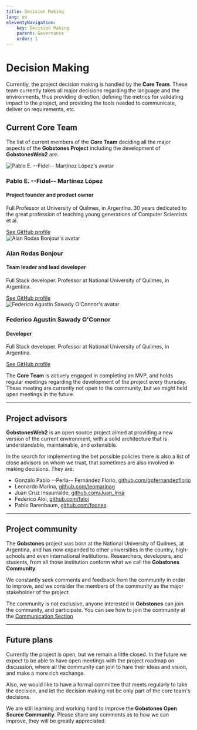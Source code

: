 ```yaml
---
title: Decision Making
lang: en
eleventyNavigation:
    key: Decision Making
    parent: Governance
    order: 1
---
```


# Decision Making

Currently, the project decision making is handled by the **Core Team**. These team currently takes all major decisions regarding the language and the environments, thus providing direction, defining the metrics for validating impact to the project, and providing the tools needed to communicate, deliver on requirements, etc.

## Current **Core Team**

The list of current members of the **Core Team** deciding all the major aspects of the **Gobstones Project** including the development of **GobstonesWeb2** are:

<!-- markdownlint-disable no-inline-html -->
<div class="contact-card">
    <img
        alt="Pablo E. --Fidel-- Martínez López's avatar"
        src="https://avatars.githubusercontent.com/u/8825526?v=4">
    <div>
        <h3>Pablo E. --Fidel-- Martínez López</h3>
        <h4>Project founder and product owner</h4>
        <p>
        Full Professor at University of Quilmes, in Argentina. 30 years
        dedicated to the great profession of teaching young generations
        of Computer Scientists et al.
        </p>
        <a href="https://github.com/fidel-ml" target="__blank">See GitHub profile</a>
    </div>
</div>

<div class="contact-card">
    <img
        alt="Alan Rodas Bonjour's avatar"
        src="https://avatars.githubusercontent.com/u/199126?v=4">
    <div>
        <h3>Alan Rodas Bonjour</h3>
        <h4>Team leader and lead developer</h4>
        <p>
        Full Stack developer. Professor at National University of Quilmes, in Argentina.
        </p>
        <a href="https://github.com/alanrodas" target="__blank">See GitHub profile</a>
    </div>
</div>

<div class="contact-card">
    <img
        alt="Federico Agustín Sawady O'Connor's avatar"
        src="https://avatars.githubusercontent.com/u/1155654?v=4">
    <div>
        <h3>Federico Agustín Sawady O'Connor</h3>
        <h4>Developer</h4>
        <p>
        Full Stack developer. Professor at National University of Quilmes, in Argentina.
        </p>
        <a href="https://github.com/sawady" target="__blank">See GitHub profile</a>
    </div>
</div>
<!-- markdownlint-enable no-inline-html -->

The **Core Team** is actively engaged in completing an MVP, and holds regular meetings regarding the development of the project every thursday. These meeting are currently not open to the community, but we might held open meetings in the future.

---------------------------------------------------------------------

## Project advisors

**GobstonesWeb2** is an open source project aimed at providing a new version of the current environment, with a solid architecture that is understandable, maintainable, and extensible.

In the search for implementing the bet possible policies there is also a list of close advisors on whom we trust, that sometimes are also involved in making decisions. They are:

* Gonzalo Pablo --Perla-- Fernández Florio, [github.com/gpfernandezflorio](https://github.com/gpfernandezflorio)
* Leonardo Marina, [github.com/leomarinag](https://github.com/leomarinag)
* Juan Cruz Insaurralde, [github.com/Juan_Insa](https://github.com/Juan_Insa)
* Federico Aloi, [github.com/faloi](https://github.com/faloi)
* Pablo Barenbaum, [github.com/foones](https://github.com/foones)

---------------------------------------------------------------------

## Project community

The **Gobstones** project was born at the National University of Quilmes, at Argentina, and has now expanded to other universities in the country, high-schools and even international institutions. Researchers, developers, and students, from all those institution conform what we call the **Gobstones Community**.

We constantly seek comments and feedback from the community in order to improve, and we consider the members of the community as the major stakeholder of the project.

The community is not exclusive, anyone interested in **Gobstones** can join the community, and participate. You can see how to join the community at the [Communication Section](../communication)

---------------------------------------------------------------------

## Future plans

Currently the project is open, but we remain a little closed. In the future we expect to be able to have open meetings with the project roadmap on discussion, where all the community can join to hare their ideas and vision, and make a more rich exchange.

Also, we would like to have a formal committee that meets regularly to take the decision, and let the decision making not be only part of the core team's decisions.

We are still learning and working hard to improve the **Gobstones Open Source Community**. Please share any comments as to how we can improve, they will be greatly appreciated.
